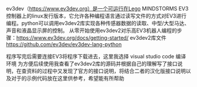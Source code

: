 ev3dev（https://www.ev3dev.org）是一个可运行在Lego MINDSTORMS EV3控制器上的linux发行版本，它允许各种编程语言通过读写文件的方式对EV3进行编程。python可以调用ev3dev2库实现各种传感器数据的读取、中型/大型马达、声音和液晶显示屏的控制。
从零开始使用ev3dev2对乐高EV3机器人编程的步骤：https://www.ev3dev.org/docs/getting-started/
ev3dev2库文件 https://github.com/ev3dev/ev3dev-lang-python

程序写完后需要连接EV3将程序下载进去，这里我选择 visual studio code 编译环境
为方便后续使用我查看了ev3dev2库的源码并根据自己的理解写了接口说明，在查资料的过程中又发现了官方的接口说明，将结合二者的汉化版接口说明以及对于的示例代码放在这里供参考，希望能有所帮助
